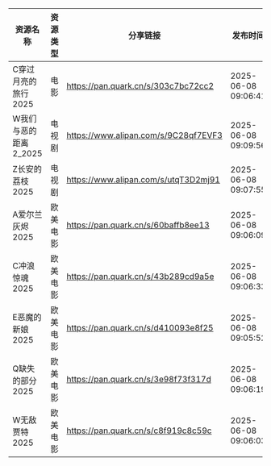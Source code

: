| 资源名称           | 资源类型 | 分享链接                                 | 发布时间                |
| -------------- | ---- | ------------------------------------ | ------------------- |
| C穿过月亮的旅行2025   | 电影   | https://pan.quark.cn/s/303c7bc72cc2  | 2025-06-08 09:06:41 |
| W我们与恶的距离2_2025 | 电视剧  | https://www.alipan.com/s/9C28qf7EVF3 | 2025-06-08 09:09:56 |
| Z长安的荔枝2025     | 电视剧  | https://www.alipan.com/s/utqT3D2mj91 | 2025-06-08 09:07:55 |
| A爱尔兰灰烬2025     | 欧美电影 | https://pan.quark.cn/s/60baffb8ee13  | 2025-06-08 09:06:09 |
| C冲浪惊魂2025      | 欧美电影 | https://pan.quark.cn/s/43b289cd9a5e  | 2025-06-08 09:06:33 |
| E恶魔的新娘2025     | 欧美电影 | https://pan.quark.cn/s/d410093e8f25  | 2025-06-08 09:05:52 |
| Q缺失的部分2025     | 欧美电影 | https://pan.quark.cn/s/3e98f73f317d  | 2025-06-08 09:06:19 |
| W无敌贾特2025      | 欧美电影 | https://pan.quark.cn/s/c8f919c8c59c  | 2025-06-08 09:06:03 |
